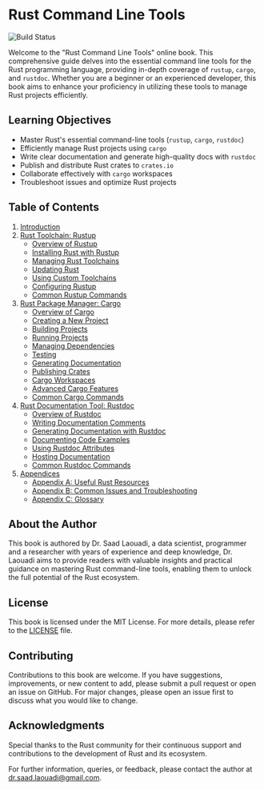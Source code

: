 # Rust Command Line Tools

![Build Status](https://github.com/dr-saad-la/cli-rust-tools/workflows/mdbook.yml/badge.svg)

Welcome to the "Rust Command Line Tools" online book. This comprehensive guide delves into the essential command line tools for the Rust programming language, providing in-depth coverage of `rustup`, `cargo`, and `rustdoc`. Whether you are a beginner or an experienced developer, this book aims to enhance your proficiency in utilizing these tools to manage Rust projects efficiently.

## Learning Objectives

- Master Rust's essential command-line tools (`rustup`, `cargo`, `rustdoc`)
- Efficiently manage Rust projects using `cargo`
- Write clear documentation and generate high-quality docs with `rustdoc`
- Publish and distribute Rust crates to `crates.io`
- Collaborate effectively with `cargo` workspaces
- Troubleshoot issues and optimize Rust projects

## Table of Contents

1. [Introduction](introduction.md)
2. [Rust Toolchain: Rustup](rustup/overview.md)
    - [Overview of Rustup](rustup/overview.md)
    - [Installing Rust with Rustup](rustup/installation.md)
    - [Managing Rust Toolchains](rustup/managing-toolchains.md)
    - [Updating Rust](rustup/updating-rust.md)
    - [Using Custom Toolchains](rustup/custom-toolchains.md)
    - [Configuring Rustup](rustup/configuration.md)
    - [Common Rustup Commands](rustup/common-commands.md)
3. [Rust Package Manager: Cargo](cargo/overview.md)
    - [Overview of Cargo](cargo/overview.md)
    - [Creating a New Project](cargo/creating-new-project.md)
    - [Building Projects](cargo/building-projects.md)
    - [Running Projects](cargo/running-projects.md)
    - [Managing Dependencies](cargo/managing-dependencies.md)
    - [Testing](cargo/testing.md)
    - [Generating Documentation](cargo/generating-documentation.md)
    - [Publishing Crates](cargo/publishing-crates.md)
    - [Cargo Workspaces](cargo/workspaces.md)
    - [Advanced Cargo Features](cargo/advanced-features.md)
    - [Common Cargo Commands](cargo/common-commands.md)
4. [Rust Documentation Tool: Rustdoc](rustdoc/overview.md)
    - [Overview of Rustdoc](rustdoc/overview.md)
    - [Writing Documentation Comments](rustdoc/writing-doc-comments.md)
    - [Generating Documentation with Rustdoc](rustdoc/generating-docs.md)
    - [Documenting Code Examples](rustdoc/code-examples.md)
    - [Using Rustdoc Attributes](rustdoc/rustdoc-attributes.md)
    - [Hosting Documentation](rustdoc/hosting-docs.md)
    - [Common Rustdoc Commands](rustdoc/common-commands.md)
5. [Appendices](appendices/useful-resources.md)
    - [Appendix A: Useful Rust Resources](appendices/useful-resources.md)
    - [Appendix B: Common Issues and Troubleshooting](appendices/common-issues.md)
    - [Appendix C: Glossary](appendices/glossary.md)

## About the Author

This book is authored by Dr. Saad Laouadi, a data scientist, programmer and a researcher with years of experience and deep knowledge, Dr. Laouadi aims to provide readers with valuable insights and practical guidance on mastering Rust command-line tools, enabling them to unlock the full potential of the Rust ecosystem.

## License

This book is licensed under the MIT License. For more details, please refer to the [LICENSE](LICENSE) file.

## Contributing

Contributions to this book are welcome. If you have suggestions, improvements, or new content to add, please submit a pull request or open an issue on GitHub. For major changes, please open an issue first to discuss what you would like to change.

## Acknowledgments

Special thanks to the Rust community for their continuous support and contributions to the development of Rust and its ecosystem.

For further information, queries, or feedback, please contact the author at [dr.saad.laouadi@gmail.com](mailto:dr.saad.laouadi@gmail.com).
